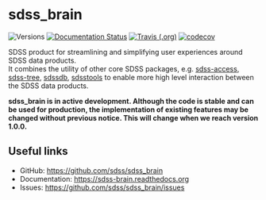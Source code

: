 # sdss_brain

![Versions](https://img.shields.io/badge/python->3.7-blue)
[![Documentation Status](https://readthedocs.org/projects/sdss-brain/badge/?version=latest)](https://sdss-brain.readthedocs.io/en/latest/?badge=latest)
[![Travis (.org)](https://img.shields.io/travis/sdss/sdss_brain)](https://travis-ci.org/sdss/sdss_brain)
[![codecov](https://codecov.io/gh/sdss/sdss_brain/branch/master/graph/badge.svg)](https://codecov.io/gh/sdss/sdss_brain)

SDSS product for streamlining and simplifying user experiences around SDSS data products.  
It combines the utility of other core SDSS packages, e.g. 
[sdss-access](https://github.com/sdss/sdss_access), [sdss-tree](https://github.com/sdss/tree), [sdssdb](https://github.com/sdss/sdssdb), [sdsstools](https://github.com/sdss/sdsstools) to enable more high level interaction between the SDSS data products.

**sdss_brain is in active development. Although the code is stable and can be used for production, the implementation of existing features may be changed without previous notice. This will change when we reach version 1.0.0.**

Useful links
------------

- GitHub: https://github.com/sdss/sdss_brain
- Documentation: https://sdss-brain.readthedocs.org
- Issues: https://github.com/sdss/sdss_brain/issues

